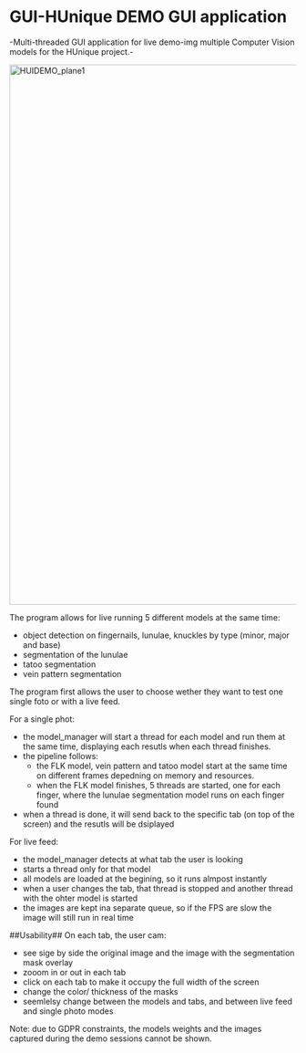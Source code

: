 # GUI-HUnique DEMO GUI application
-Multi-threaded GUI application for live demo-img multiple Computer Vision models for the HUnique project.-

<img width="2108" height="947" alt="HUIDEMO_plane1" src="https://github.com/user-attachments/assets/9fb6904f-1393-41a2-807a-eb167feda527" />


The program allows for live running 5 different models at the same time: 
  - object detection on fingernails, lunulae, knuckles by type (minor, major and base)
  - segmentation of the lunulae
  - tatoo segmentation
  - vein pattern segmentation

The program first allows the user to choose wether they want to test one single foto or with a live feed.

For a single phot:
  - the model_manager will start a thread for each model and run them at the same time, displaying each resutls when each thread finishes.
  - the pipeline follows:
      - the FLK model, vein pattern and tatoo model start at the same time on different frames depedning on memory and resources.
      - when the FLK model finishes, 5 threads are started, one for each finger, where the lunulae segmentation model runs on each finger found
  - when a thread is done, it will send back to the specific tab (on top of the screen) and the resutls will be dsiplayed

For live feed:
  - the model_manager detects at what tab the user is looking
  - starts a thread only for that model
  - all models are loaded at the begining, so it runs almpost instantly
  - when a user changes the tab, that thread is stopped and another thread with the ohter model is started
  - the images are kept ina separate queue, so if the FPS are slow the image will still run in real time


##Usability##
On each tab, the user cam:
  - see sige by side the original image and the image with the segmentation mask overlay
  - zooom in or out in each tab
  - click on each tab to make it occupy the full width of the screen
  - change the color/ thickness of the masks
  - seemlelsy change between the models and tabs, and between live feed and single photo modes
  
  
  
Note: due to GDPR constraints, the models weights and the images captured during the demo sessions cannot be shown.
